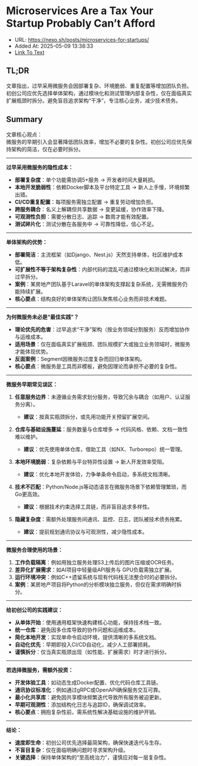 # Microservices Are a Tax Your Startup Probably Can’t Afford
- URL: https://nexo.sh/posts/microservices-for-startups/
- Added At: 2025-05-09 13:38:33
- [Link To Text](2025-05-09-microservices-are-a-tax-your-startup-probably-can’t-afford_raw.md)

## TL;DR


文章指出，过早采用微服务会因部署复杂、环境脆弱、重复配置等增加团队负担。初创公司应优先选择单体架构，通过模块化和测试管理内部复杂性，仅在面临真实扩展瓶颈时拆分。避免盲目追求架构“干净”，专注核心业务，减少技术债务。

## Summary


文章核心观点：  
微服务的早期引入会显著降低团队效率，增加不必要的复杂性。初创公司应优先保持架构的简洁，仅在必要时拆分。  

---

**过早采用微服务的隐性成本：**  
- **部署复杂度**：单个功能需协调5+服务 → 开发者时间大量耗损。  
- **本地开发脆弱性**：依赖Docker脚本及平台特定工具 → 新人上手慢，环境频繁出错。  
- **CI/CD重复配置**：每项服务需独立配置 → 重复劳动增加负担。  
- **跨服务耦合**：名义上解耦但共享数据 → 变更延缓，协作效率下降。  
- **可观测性负担**：需要分散日志、追踪 → 数周才能有效配置。  
- **测试碎片化**：测试分散在各服务中 → 可靠性降低，信心不足。  

---

**单体架构的优势：**  
- **部署简洁**：主流框架（如Django、Nest.js）天然支持单体，社区维护成本低。  
- **可扩展性不等于架构复杂性**：内部代码的混乱可通过模块化和测试解决，而非过早拆分。  
- **案例**：某房地产团队基于Laravel的单体架构支撑起复杂系统，无需微服务仍能持续扩展。  
- **核心要点**：结构良好的单体架构让团队聚焦核心业务而非技术难题。  

---

**为何微服务未必是“最佳实践”？**  
- **理论优先的危害**：过早追求“干净”架构（按业务领域分割服务）反而增加协作与运维成本。  
- **适用场景**：仅在面临真实扩展瓶颈、团队规模扩大或独立业务领域时，微服务才能体现优势。  
- **反面案例**：Segment因微服务过度复杂而回归单体架构。  
- **核心要点**：微服务是工具而非模板，避免因理论而承担不必要的复杂性。  

---

**微服务早期常见误区：**  
1. **任意服务边界**：未遵循业务需求划分服务，导致冗余与耦合（如用户、认证服务分离）。  
   - **建议**：按真实瓶颈拆分，或先用功能开关预留扩展空间。  

2. **仓库与基础设施蔓延**：服务数量与仓库增多 → 代码风格、依赖、文档一致性难以维护。  
   - **建议**：优先使用单体仓库，借助工具（如NX、Turborepo）统一管理。  

3. **本地环境脆弱**：复杂依赖与平台特异性设置 → 新人开发效率受阻。  
   - **建议**：优化本地开发体验，力争单条命令启动，多系统文档清晰。  

4. **技术不匹配**：Python/Node.js等动态语言在微服务场景下依赖管理繁琐，而Go更高效。  
   - **建议**：根据技术约束选择工具链，而非盲目追求多样性。  

5. **隐藏复杂度**：需额外处理服务间通讯、监控、日志，团队被技术债务拖累。  
   - **建议**：提前规划通讯协议与可观测性，减少隐性成本。  

---

**微服务合理使用的场景：**  
1. **工作负载隔离**：例如用独立服务处理S3上传后的图片压缩或OCR任务。  
2. **差异化扩展需求**：如AI项目中轻量级API服务与 GPU负载需独立扩展。  
3. **运行环境冲突**：例如C++遗留系统与现有代码栈无法整合时的必要拆分。  
4. **案例**：某房地产项目将Python的分析模块独立服务，但仅在需求明确时拆分。  

---

**给初创公司的实践建议：**  
- **从单体开始**：使用通用框架快速构建核心功能，保持技术栈一致。  
- **统一仓库**：避免因多仓库导致的协作问题和运维成本。  
- **简化本地开发**：实现单命令启动环境，提供清晰的多系统文档。  
- **自动化优先**：早期即投入CI/CD自动化，减少人工部署损耗。  
- **谨慎拆分**：仅当真实瓶颈出现（如性能、扩展需求）时才进行拆分。  

---

**若选择微服务，需额外投资：**  
- **开发体验工具**：如动态生成Docker配置、优化代码仓库工具链。  
- **通讯协议标准化**：例如通过gRPC或OpenAPI确保服务交互可靠。  
- **最小化共享库**：避免因共享模块频繁迭代导致所有服务被迫更新。  
- **早期可观测性**：添加结构化日志与追踪ID，确保调试效率。  
- **核心要点**：拥抱复杂性前，需系统性解决基础设施的维护开销。  

---

**结论：**  
- **速度即生命**：初创公司优先选择最简架构，确保快速迭代与生存。  
- **不盲目复杂**：仅在面临明确问题时寻求架构升级。  
- **关键选择**：保持单体架构的“至高统治力”，谨慎应对每一层复杂性。
